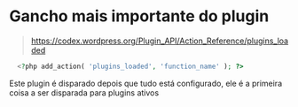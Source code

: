 # Gancho mais importante do plugin
> https://codex.wordpress.org/Plugin_API/Action_Reference/plugins_loaded

```php
  <?php add_action( 'plugins_loaded', 'function_name' ); ?>
```

Este plugin é disparado depois que tudo está configurado, ele é a primeira coisa a ser disparada para plugins ativos
